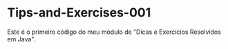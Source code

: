 # Tips-and-Exercises-001
Este é o primeiro código do meu módulo de "Dicas e Exercícios Resolvidos em Java".
